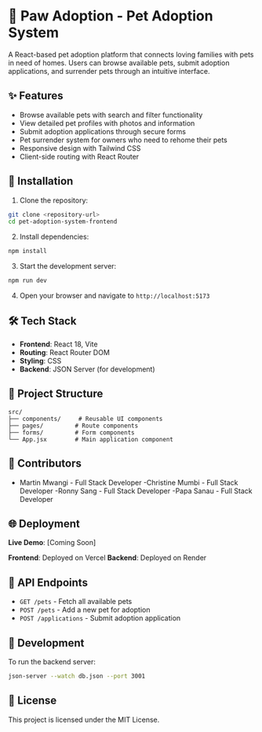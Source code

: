 # 🐾 Paw Adoption - Pet Adoption System

A React-based pet adoption platform that connects loving families with pets in need of homes. Users can browse available pets, submit adoption applications, and surrender pets through an intuitive interface.

## ✨ Features

- Browse available pets with search and filter functionality
- View detailed pet profiles with photos and information
- Submit adoption applications through secure forms
- Pet surrender system for owners who need to rehome their pets
- Responsive design with Tailwind CSS
- Client-side routing with React Router

## 🚀 Installation

1. Clone the repository:
```bash
git clone <repository-url>
cd pet-adoption-system-frontend
```

2. Install dependencies:
```bash
npm install
```

3. Start the development server:
```bash
npm run dev
```

4. Open your browser and navigate to `http://localhost:5173`

## 🛠️ Tech Stack

- **Frontend**: React 18, Vite
- **Routing**: React Router DOM
- **Styling**:  CSS
- **Backend**: JSON Server (for development)

## 📁 Project Structure

```
src/
├── components/     # Reusable UI components
├── pages/         # Route components
├── forms/         # Form components
└── App.jsx        # Main application component
```

## 🤝 Contributors

- Martin Mwangi - Full Stack Developer
-Christine Mumbi - Full Stack Developer
-Ronny Sang - Full Stack Developer
-Papa Sanau - Full Stack Developer

## 🌐 Deployment

**Live Demo**: [Coming Soon]

**Frontend**: Deployed on Vercel
**Backend**: Deployed on Render

## 📝 API Endpoints

- `GET /pets` - Fetch all available pets
- `POST /pets` - Add a new pet for adoption
- `POST /applications` - Submit adoption application

## 🔧 Development

To run the backend server:
```bash
json-server --watch db.json --port 3001
```

## 📄 License

This project is licensed under the MIT License.
